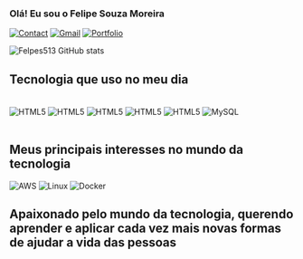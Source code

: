 
### Olá! Eu sou o Felipe Souza Moreira


[![Contact](https://img.shields.io/badge/LinkedIn-0077B5?style=for-the-badge&logo=linkedin&logoColor=white)](https://www.linkedin.com/in/felipe-souza-moreira-45292220b)
[![Gmail](https://img.shields.io/badge/Gmail-D14836?style=for-the-badge&logo=gmail&logoColor=white)](felipssouza1974@gmail.com)
[![Portfolio](https://img.shields.io/badge/Portfolio-%23000000.svg?style=for-the-badge&logo=firefox&logoColor=#FF7139)](https://felpes513.github.io/Portfolio/)

![Felpes513 GitHub stats](https://github-readme-stats.vercel.app/api?username=Felpes513&show_icons=true&theme=radical)

## Tecnologia que uso no meu dia
<div style="display: inline_block"><br/>
<img align="center" alt="HTML5" src="https://img.shields.io/badge/HTML-239120?style=for-the-badge&logo=html5&logoColor=white"/>
<img align="center" alt="HTML5" src=https://img.shields.io/badge/CSS-239120?&style=for-the-badge&logo=css3&logoColor=white/>
<img align="center" alt="HTML5" src=https://img.shields.io/badge/JavaScript-F7DF1E?style=for-the-badge&logo=javascript&logoColor=black/>
<img align="center" alt="HTML5" src=https://img.shields.io/badge/Java-ED8B00?style=for-the-badge&logo=openjdk&logoColor=white>
<img align="center" alt="HTML5" src=https://img.shields.io/badge/spring-%236DB33F.svg?style=for-the-badge&logo=spring&logoColor=white)/>
<img align = "center" alt= "MySQL" src= "https://img.shields.io/badge/MySQL-00000F?style=for-the-badge&logo=mysql&logoColor=white" />
</div><br/>

## Meus principais interesses no mundo da tecnologia
![AWS](https://img.shields.io/badge/AWS-%23FF9900.svg?style=for-the-badge&logo=amazon-aws&logoColor=white)
![Linux](https://img.shields.io/badge/Linux-FCC624?style=for-the-badge&logo=linux&logoColor=black)
![Docker](https://img.shields.io/badge/docker-%230db7ed.svg?style=for-the-badge&logo=docker&logoColor=white)

## Apaixonado pelo mundo da tecnologia, querendo aprender e aplicar cada vez mais novas formas de ajudar a vida das pessoas
